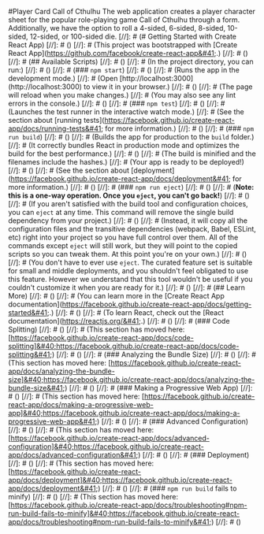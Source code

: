 #Player Card Call of Cthulhu
The web application creates a player character sheet for the popular
role-playing game Call of Cthulhu through a form. Additionally, we have
the option to roll a 4-sided, 6-sided, 8-sided, 10-sided, 12-sided,
or 100-sided die.
[//]: # (# Getting Started with Create React App)
[//]: # ()
[//]: # (This project was bootstrapped with [Create React App]&#40;https://github.com/facebook/create-react-app&#41;.)
[//]: # ()
[//]: # (## Available Scripts)
[//]: # ()
[//]: # (In the project directory, you can run:)
[//]: # ()
[//]: # (### `npm start`)
[//]: # ()
[//]: # (Runs the app in the development mode.\)
[//]: # (Open [http://localhost:3000]&#40;http://localhost:3000&#41; to view it in your browser.)
[//]: # ()
[//]: # (The page will reload when you make changes.\)
[//]: # (You may also see any lint errors in the console.)
[//]: # ()
[//]: # (### `npm test`)
[//]: # ()
[//]: # (Launches the test runner in the interactive watch mode.\)
[//]: # (See the section about [running tests]&#40;https://facebook.github.io/create-react-app/docs/running-tests&#41; for more information.)
[//]: # ()
[//]: # (### `npm run build`)
[//]: # ()
[//]: # (Builds the app for production to the `build` folder.\)
[//]: # (It correctly bundles React in production mode and optimizes the build for the best performance.)
[//]: # ()
[//]: # (The build is minified and the filenames include the hashes.\)
[//]: # (Your app is ready to be deployed!)
[//]: # ()
[//]: # (See the section about [deployment]&#40;https://facebook.github.io/create-react-app/docs/deployment&#41; for more information.)
[//]: # ()
[//]: # (### `npm run eject`)
[//]: # ()
[//]: # (**Note: this is a one-way operation. Once you `eject`, you can't go back!**)
[//]: # ()
[//]: # (If you aren't satisfied with the build tool and configuration choices, you can `eject` at any time. This command will remove the single build dependency from your project.)
[//]: # ()
[//]: # (Instead, it will copy all the configuration files and the transitive dependencies &#40;webpack, Babel, ESLint, etc&#41; right into your project so you have full control over them. All of the commands except `eject` will still work, but they will point to the copied scripts so you can tweak them. At this point you're on your own.)
[//]: # ()
[//]: # (You don't have to ever use `eject`. The curated feature set is suitable for small and middle deployments, and you shouldn't feel obligated to use this feature. However we understand that this tool wouldn't be useful if you couldn't customize it when you are ready for it.)
[//]: # ()
[//]: # (## Learn More)
[//]: # ()
[//]: # (You can learn more in the [Create React App documentation]&#40;https://facebook.github.io/create-react-app/docs/getting-started&#41;.)
[//]: # ()
[//]: # (To learn React, check out the [React documentation]&#40;https://reactjs.org/&#41;.)
[//]: # ()
[//]: # (### Code Splitting)
[//]: # ()
[//]: # (This section has moved here: [https://facebook.github.io/create-react-app/docs/code-splitting]&#40;https://facebook.github.io/create-react-app/docs/code-splitting&#41;)
[//]: # ()
[//]: # (### Analyzing the Bundle Size)
[//]: # ()
[//]: # (This section has moved here: [https://facebook.github.io/create-react-app/docs/analyzing-the-bundle-size]&#40;https://facebook.github.io/create-react-app/docs/analyzing-the-bundle-size&#41;)
[//]: # ()
[//]: # (### Making a Progressive Web App)
[//]: # ()
[//]: # (This section has moved here: [https://facebook.github.io/create-react-app/docs/making-a-progressive-web-app]&#40;https://facebook.github.io/create-react-app/docs/making-a-progressive-web-app&#41;)
[//]: # ()
[//]: # (### Advanced Configuration)
[//]: # ()
[//]: # (This section has moved here: [https://facebook.github.io/create-react-app/docs/advanced-configuration]&#40;https://facebook.github.io/create-react-app/docs/advanced-configuration&#41;)
[//]: # ()
[//]: # (### Deployment)
[//]: # ()
[//]: # (This section has moved here: [https://facebook.github.io/create-react-app/docs/deployment]&#40;https://facebook.github.io/create-react-app/docs/deployment&#41;)
[//]: # ()
[//]: # (### `npm run build` fails to minify)
[//]: # ()
[//]: # (This section has moved here: [https://facebook.github.io/create-react-app/docs/troubleshooting#npm-run-build-fails-to-minify]&#40;https://facebook.github.io/create-react-app/docs/troubleshooting#npm-run-build-fails-to-minify&#41;)
[//]: # ()